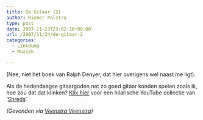```yaml
---
title: De Gitaar (2)
author: Riemer Palstra
type: post
date: 2007-11-23T23:02:16+00:00
url: /2007/11/24/de-gitaar-2
categories:
  - Linkdump
  - Muziek

---
```

(Nee, niet het boek van Ralph Denyer, dat hier overigens wel naast me ligt).

Als de hedendaagse gitaargoden net zo goed gitaar konden spelen zoals ik, hoe zou dat dat klinken? [Klik hier][1] voor een hilarische YouTube collectie van &#8216;[Shreds][1]&#8216;.



_(Gevonden via [Veenstra Veenstra][2])_

 [1]: http://www.youtube.com/user/StSanders
 [2]: http://michielveenstra.nl/page/log/144350/Shreds/